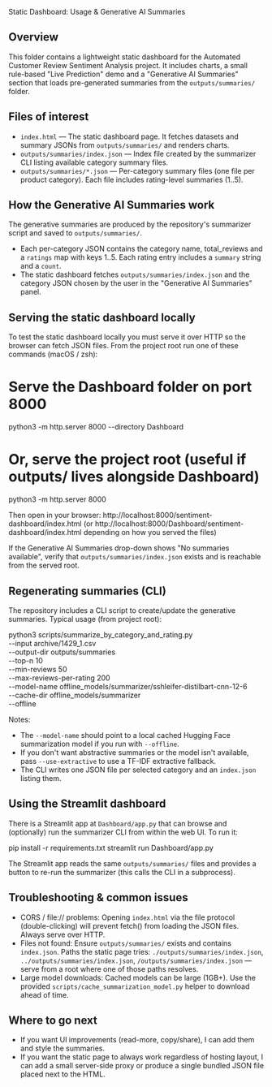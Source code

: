 Static Dashboard: Usage & Generative AI Summaries

Overview
--------
This folder contains a lightweight static dashboard for the Automated Customer Review Sentiment Analysis project. It includes charts, a small rule-based "Live Prediction" demo and a "Generative AI Summaries" section that loads pre-generated summaries from the `outputs/summaries/` folder.

Files of interest
-----------------
- `index.html` — The static dashboard page. It fetches datasets and summary JSONs from `outputs/summaries/` and renders charts.
- `outputs/summaries/index.json` — Index file created by the summarizer CLI listing available category summary files.
- `outputs/summaries/*.json` — Per-category summary files (one file per product category). Each file includes rating-level summaries (1..5).

How the Generative AI Summaries work
-----------------------------------
The generative summaries are produced by the repository's summarizer script and saved to `outputs/summaries/`.
- Each per-category JSON contains the category name, total_reviews and a `ratings` map with keys 1..5. Each rating entry includes a `summary` string and a `count`.
- The static dashboard fetches `outputs/summaries/index.json` and the category JSON chosen by the user in the "Generative AI Summaries" panel.

Serving the static dashboard locally
----------------------------------
To test the static dashboard locally you must serve it over HTTP so the browser can fetch JSON files. From the project root run one of these commands (macOS / zsh):

# Serve the Dashboard folder on port 8000
python3 -m http.server 8000 --directory Dashboard

# Or, serve the project root (useful if outputs/ lives alongside Dashboard)
python3 -m http.server 8000

Then open in your browser:
http://localhost:8000/sentiment-dashboard/index.html
(or http://localhost:8000/Dashboard/sentiment-dashboard/index.html depending on how you served the files)

If the Generative AI Summaries drop-down shows "No summaries available", verify that `outputs/summaries/index.json` exists and is reachable from the served root.

Regenerating summaries (CLI)
----------------------------
The repository includes a CLI script to create/update the generative summaries. Typical usage (from project root):

python3 scripts/summarize_by_category_and_rating.py \
    --input archive/1429_1.csv \
    --output-dir outputs/summaries \
    --top-n 10 \
    --min-reviews 50 \
    --max-reviews-per-rating 200 \
    --model-name offline_models/summarizer/sshleifer-distilbart-cnn-12-6 \
    --cache-dir offline_models/summarizer \
    --offline

Notes:
- The `--model-name` should point to a local cached Hugging Face summarization model if you run with `--offline`.
- If you don't want abstractive summaries or the model isn't available, pass `--use-extractive` to use a TF-IDF extractive fallback.
- The CLI writes one JSON file per selected category and an `index.json` listing them.

Using the Streamlit dashboard
----------------------------
There is a Streamlit app at `Dashboard/app.py` that can browse and (optionally) run the summarizer CLI from within the web UI. To run it:

pip install -r requirements.txt
streamlit run Dashboard/app.py

The Streamlit app reads the same `outputs/summaries/` files and provides a button to re-run the summarizer (this calls the CLI in a subprocess).

Troubleshooting & common issues
-------------------------------
- CORS / file:// problems: Opening `index.html` via the file protocol (double-clicking) will prevent fetch() from loading the JSON files. Always serve over HTTP.
- Files not found: Ensure `outputs/summaries/` exists and contains `index.json`. Paths the static page tries: `./outputs/summaries/index.json`, `../outputs/summaries/index.json`, `/outputs/summaries/index.json` — serve from a root where one of those paths resolves.
- Large model downloads: Cached models can be large (1GB+). Use the provided `scripts/cache_summarization_model.py` helper to download ahead of time.

Where to go next
-----------------
- If you want UI improvements (read-more, copy/share), I can add them and style the summaries.
- If you want the static page to always work regardless of hosting layout, I can add a small server-side proxy or produce a single bundled JSON file placed next to the HTML.

